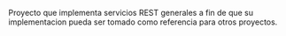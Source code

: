Proyecto que implementa servicios REST generales a fin de que su implementacion pueda ser tomado como referencia para otros proyectos.









